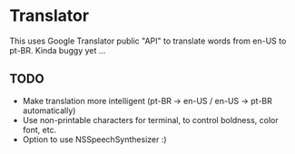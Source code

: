 Translator
==========

This uses Google Translator public "API" to
translate words from en-US to pt-BR. Kinda buggy yet ...


TODO
----

* Make translation more intelligent (pt-BR -> en-US / en-US -> pt-BR automatically)
* Use non-printable characters for terminal, to
control boldness, color font, etc.
* Option to use NSSpeechSynthesizer :)
